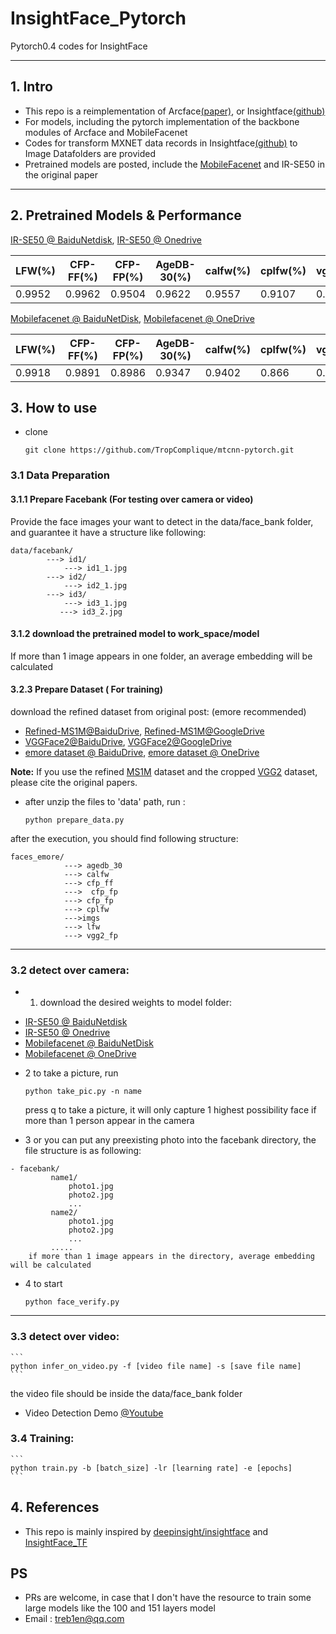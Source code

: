 # InsightFace_Pytorch
Pytorch0.4 codes for InsightFace

- - -
## 1. Intro
* This repo is a reimplementation of Arcface[(paper)](https://arxiv.org/abs/1801.07698), or Insightface[(github)](https://github.com/deepinsight/insightface)
* For models, including the pytorch implementation of the backbone modules of Arcface and MobileFacenet
* Codes for transform MXNET data records in Insightface[(github)](https://github.com/deepinsight/insightface) to Image Datafolders are provided
* Pretrained models are posted, include the [MobileFacenet](https://arxiv.org/abs/1804.07573) and IR-SE50 in the original paper
- - -
## 2. Pretrained Models & Performance
[IR-SE50 @ BaiduNetdisk](https://pan.baidu.com/s/12BUjjwy1uUTEF9HCx5qvoQ), [IR-SE50 @ Onedrive](https://1drv.ms/u/s!AhMqVPD44cDOhkPsOU2S_HFpY9dC)

|  LFW(%) | CFP-FF(%) | CFP-FP(%) | AgeDB-30(%) | calfw(%) | cplfw(%) |  vgg2_fp(%)   |
|  ------     | --------- | --------- | ----------- | ------------- | ------------- | ------------- |
|   0.9952      | 0.9962     | 0.9504     | 0.9622      |    0.9557     |    0.9107     |    0.9386        |

[Mobilefacenet @ BaiduNetDisk](https://pan.baidu.com/s/1hqNNkcAjQOSxUjofboN6qg), [Mobilefacenet @ OneDrive](https://1drv.ms/u/s!AhMqVPD44cDOhkSMHodSH4rhfb5u)

|  LFW(%) | CFP-FF(%) | CFP-FP(%) | AgeDB-30(%) | calfw(%) | cplfw(%) |  vgg2_fp(%)   |
|  ------     | --------- | --------- | ----------- | ------------- | ------------- | ------------- |
|   0.9918      |   0.9891     |   0.8986   |   0.9347    |    0.9402     |    0.866     |    0.9100        |

## 3. How to use
* clone
    ```
    git clone https://github.com/TropComplique/mtcnn-pytorch.git
    ```
### 3.1 Data Preparation
#### 3.1.1 Prepare Facebank (For testing over camera or video)
Provide the face images your want to detect in the data/face_bank folder, and guarantee it have a structure like following:
```
data/facebank/
        ---> id1/
            ---> id1_1.jpg
        ---> id2/
            ---> id2_1.jpg
        ---> id3/
            ---> id3_1.jpg
           ---> id3_2.jpg
```
#### 3.1.2 download the pretrained model to work_space/model
If more than 1 image appears in one folder, an average embedding will be calculated
#### 3.2.3 Prepare Dataset ( For training)
download the refined dataset from original post: (emore recommended)
* [Refined-MS1M@BaiduDrive](https://pan.baidu.com/s/1nxmSCch), [Refined-MS1M@GoogleDrive](https://drive.google.com/file/d/1XRdCt3xOw7B3saw0xUSzLRub_HI4Jbk3/view)
* [VGGFace2@BaiduDrive](https://pan.baidu.com/s/1c3KeLzy), [VGGFace2@GoogleDrive](https://drive.google.com/open?id=1KORwx_DWyIScAjD6vbo4CSRu048APoum)
* [emore dataset @ BaiduDrive](https://pan.baidu.com/s/1c3KeLzy), [emore dataset @ OneDrive](https://pan.baidu.com/s/1c3KeLzy)

**Note:** If you use the refined [MS1M](https://arxiv.org/abs/1607.08221) dataset and the cropped [VGG2](https://arxiv.org/abs/1710.08092) dataset, please cite the original papers.

* after unzip the files to 'data' path, run :
    ```
    python prepare_data.py
    ```
after the execution, you should find following structure:
```
faces_emore/
            ---> agedb_30
            ---> calfw
            ---> cfp_ff
            --->  cfp_fp
            ---> cfp_fp
            ---> cplfw
            --->imgs
            ---> lfw
            ---> vgg2_fp
```
- - -
### 3.2 detect over camera:

* 1. download the desired weights to model folder:
- [IR-SE50 @ BaiduNetdisk](https://pan.baidu.com/s/12BUjjwy1uUTEF9HCx5qvoQ)
- [IR-SE50 @ Onedrive](https://1drv.ms/u/s!AhMqVPD44cDOhkPsOU2S_HFpY9dC)
- [Mobilefacenet @ BaiduNetDisk](https://pan.baidu.com/s/1hqNNkcAjQOSxUjofboN6qg)
- [Mobilefacenet @ OneDrive](https://1drv.ms/u/s!AhMqVPD44cDOhkSMHodSH4rhfb5u)

* 2 to take a picture, run
    ```
    python take_pic.py -n name
    ```
    press q to take a picture, it will only capture 1 highest possibility face if more than 1 person appear in the camera

* 3 or you can put any preexisting photo into the facebank directory, the file structure is as following:
```    
- facebank/
         name1/
             photo1.jpg
             photo2.jpg
             ...
         name2/
             photo1.jpg
             photo2.jpg
             ...
         .....
    if more than 1 image appears in the directory, average embedding will be calculated
```

- 4 to start
    ```
    python face_verify.py 
    ```
- - -
### 3.3 detect over video:
    ```
    python infer_on_video.py -f [video file name] -s [save file name]
    ```
the video file should be inside the data/face_bank folder

- Video Detection Demo [@Youtube](https://www.youtube.com/watch?v=6r9RCRmxtHE)

### 3.4 Training:
    ```
    python train.py -b [batch_size] -lr [learning rate] -e [epochs]
    ```
## 4. References 
* This repo is mainly inspired by [deepinsight/insightface](https://github.com/deepinsight/insightface) and [InsightFace_TF](https://github.com/auroua/InsightFace_TF)

## PS
* PRs are welcome, in case that I don't have the resource to train some large models like the 100 and 151 layers model
* Email : treb1en@qq.com
